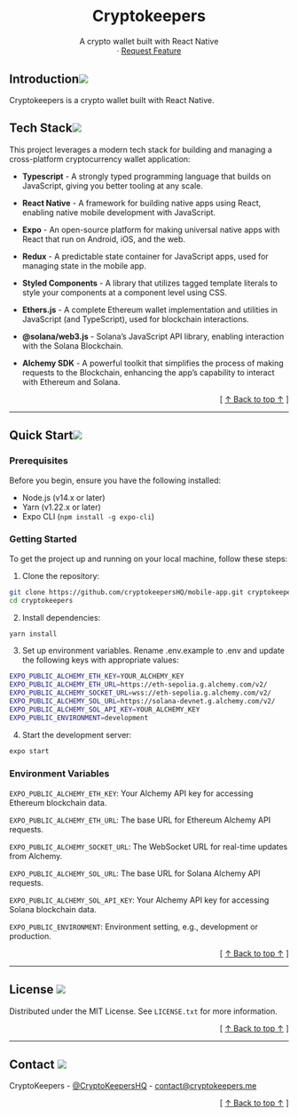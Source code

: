 <br />
<div align="center">
  <div style="margin-top:20px; margin-bottom:20px;">
    <h1 align="center">Cryptokeepers</h1>
  </div>

  <p align="center">
    A crypto wallet built with React Native
    <br />
    ·
    <a href="https://x.com/cryptokeepersHQ">Request Feature</a>
  </p>
</div>

## Introduction[![](assets/pin.svg)](#introduction)

Cryptokeepers is a crypto wallet built with React Native.

## Tech Stack[![](assets/pin.svg)](#tech-stack)

This project leverages a modern tech stack for building and managing a cross-platform cryptocurrency wallet application:

- **Typescript** - A strongly typed programming language that builds on JavaScript, giving you better tooling at any scale.

- **React Native** - A framework for building native apps using React, enabling native mobile development with JavaScript.

- **Expo** - An open-source platform for making universal native apps with React that run on Android, iOS, and the web.

- **Redux** - A predictable state container for JavaScript apps, used for managing state in the mobile app.

- **Styled Components** - A library that utilizes tagged template literals to style your components at a component level using CSS.

- **Ethers.js** - A complete Ethereum wallet implementation and utilities in JavaScript (and TypeScript), used for blockchain interactions.

- **@solana/web3.js** - Solana’s JavaScript API library, enabling interaction with the Solana Blockchain.

- **Alchemy SDK** - A powerful toolkit that simplifies the process of making requests to the Blockchain, enhancing the app’s capability to interact with Ethereum and Solana.

<div align="right">[ <a href="#introduction">↑ Back to top ↑</a> ]</div>

---

## Quick Start[![](assets/pin.svg)](#quick-start)

### Prerequisites

Before you begin, ensure you have the following installed:

- Node.js (v14.x or later)
- Yarn (v1.22.x or later)
- Expo CLI (`npm install -g expo-cli`)

### Getting Started

To get the project up and running on your local machine, follow these steps:

1. Clone the repository:

```bash
git clone https://github.com/cryptokeepersHQ/mobile-app.git cryptokeepers
cd cryptokeepers
```

2. Install dependencies:

```bash
yarn install
```

3. Set up environment variables. Rename .env.example to .env and update the following keys with appropriate values:

```bash
EXPO_PUBLIC_ALCHEMY_ETH_KEY=YOUR_ALCHEMY_KEY
EXPO_PUBLIC_ALCHEMY_ETH_URL=https://eth-sepolia.g.alchemy.com/v2/
EXPO_PUBLIC_ALCHEMY_SOCKET_URL=wss://eth-sepolia.g.alchemy.com/v2/
EXPO_PUBLIC_ALCHEMY_SOL_URL=https://solana-devnet.g.alchemy.com/v2/
EXPO_PUBLIC_ALCHEMY_SOL_API_KEY=YOUR_ALCHEMY_KEY
EXPO_PUBLIC_ENVIRONMENT=development


```

4. Start the development server:

```bash
expo start
```

### Environment Variables

`EXPO_PUBLIC_ALCHEMY_ETH_KEY`: Your Alchemy API key for accessing Ethereum blockchain data.

`EXPO_PUBLIC_ALCHEMY_ETH_URL`: The base URL for Ethereum Alchemy API requests.

`EXPO_PUBLIC_ALCHEMY_SOCKET_URL`: The WebSocket URL for real-time updates from Alchemy.

`EXPO_PUBLIC_ALCHEMY_SOL_URL`: The base URL for Solana Alchemy API requests.

`EXPO_PUBLIC_ALCHEMY_SOL_API_KEY`: Your Alchemy API key for accessing Solana blockchain data.

`EXPO_PUBLIC_ENVIRONMENT`: Environment setting, e.g., development or production.

<div align="right">[ <a href="#introduction">↑ Back to top ↑</a> ]</div>

---

## License [![](assets/pin.svg)](#license)

Distributed under the MIT License. See `LICENSE.txt` for more information.

<div align="right">[ <a href="#introduction">↑ Back to top ↑</a> ]</div>

---

## Contact [![](assets/pin.svg)](#contact)

CryptoKeepers - [@CryptoKeepersHQ](https://x.com/CryptoKeepersHQ) - contact@cryptokeepers.me

<div align="right">[ <a href="#introduction">↑ Back to top ↑</a> ]</div>
